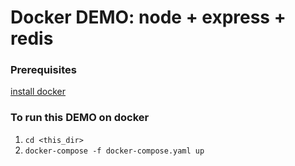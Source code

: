 # Docker DEMO: node + express + redis

### Prerequisites

[install docker](https://www.docker.com)



### To run this DEMO on docker

1. `cd <this_dir> `
2. `docker-compose -f docker-compose.yaml up`